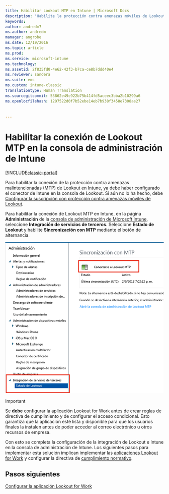 ```yaml
---
title: Habilitar Lookout MTP en Intune | Microsoft Docs
description: "Habilite la protección contra amenazas móviles de Lookout en la consola de administración de Intune."
keywords: 
author: andredm7
ms.author: andredm
manager: angrobe
ms.date: 12/19/2016
ms.topic: article
ms.prod: 
ms.service: microsoft-intune
ms.technology: 
ms.assetid: 2f835fd0-4e62-42f3-b7ca-ce8b7ddd40e4
ms.reviewer: sandera
ms.suite: ems
ms.custom: intune-classic
translationtype: Human Translation
ms.sourcegitcommit: 53862e49c922b75b414fd5aceec3bba2b10299a6
ms.openlocfilehash: 1297522d0f7b52ebe14eb7b938f3458e7308ae27


---
```


# <a name="enable-lookout-mtp-connection-in-the-intune-admin-console"></a>Habilitar la conexión de Lookout MTP en la consola de administración de Intune

[!INCLUDE[classic-portal](../includes/classic-portal.md)]

Para habilitar la conexión de la protección contra amenazas malintencionadas (MTP) de Lookout en Intune, ya debe haber configurado el conector de Intune en la consola de Lookout.  Si aún no lo ha hecho, debe [Configurar la suscripción con protección contra amenazas móviles de Lookout](set-up-your-subscription-with-lookout-mtp.md).

Para habilitar la conexión de Lookout MTP en Intune, en la página **Administración** de la [consola de administración de Microsoft Intune](https://manage.microsoft.com), seleccione **Integración de servicios de terceros**. Seleccione **Estado de Lookout** y habilite **Sincronización con MTP** mediante el botón de alternancia.

![captura de pantalla de la página de sincronización de Lookout con el botón de alternar Habilitar resaltado](../media/mtp/lookout-intune-synchronization.png)

>[!IMPORTANT]
> Se **debe** configurar la aplicación Lookout for Work antes de crear reglas de directiva de cumplimiento y de configurar el acceso condicional. Esto garantiza que la aplicación esté lista y disponible para que los usuarios finales la instalen antes de poder acceder al correo electrónico u otros recursos de empresa.

Con esto se completa la configuración de la integración de Lookout e Intune en la consola de administración de Intune.  Los siguientes pasos para implementar esta solución implican implementar las [aplicaciones Lookout for Work](configure-and-deploy-lookout-for-work-apps.md) y configurar la directiva de [cumplimiento normativo](enable-device-threat-protection-rule-in-compliance-policy.md).


## <a name="next-steps"></a>Pasos siguientes
[Configurar la aplicación Lookout for Work ](configure-and-deploy-lookout-for-work-apps.md)



<!--HONumber=Jan17_HO2-->


